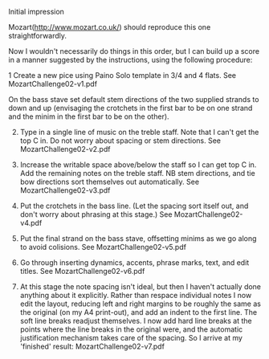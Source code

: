 Initial impression

Mozart(http://www.mozart.co.uk/) should reproduce this one straightforwardly.

Now I wouldn't necessarily do things in this order, but I can build up a score in a manner suggested by the instructions, using the following procedure:


1 Create a new pice using Paino Solo template in 3/4 and 4 flats.   See MozartChallenge02-v1.pdf

On the bass stave set default stem directions of the two supplied strands to down and up (envisaging the crotchets in the first bar to be on one strand and the minim in the first bar to be on the other).

2. Type in a single line of music on the treble staff.  Note that I can't get the top C in.  Do not worry about spacing or stem directions.  See MozartChallenge02-v2.pdf

3. Increase the writable space above/below the staff so I can get top C in.  Add the remaining notes on the treble staff.  NB stem directions, and tie bow directions sort themselves out automatically.  See MozartChallenge02-v3.pdf

4. Put the crotchets in the bass line.  (Let the spacing sort itself out, and don't worry about phrasing at this stage.)  See MozartChallenge02-v4.pdf

5. Put the final strand on the bass stave, offsetting minims as we go along to avoid colisions. See MozartChallenge02-v5.pdf

6. Go through inserting dynamics, accents, phrase marks, text, and edit titles. See MozartChallenge02-v6.pdf

7. At this stage the note spacing isn't ideal, but then I haven't actually done anything about it explicitly.   Rather than respace individual notes I now edit the layout, reducing left and right margins to be roughly the same as the original (on my A4 print-out), and add an indent to the first line.  The soft line breaks readjust themselves.  I now add hard line breaks at the points where the line breaks in the original were, and the automatic justification mechanism takes care of the spacing. So I arrive at my 'finished' result:  MozartChallenge02-v7.pdf 